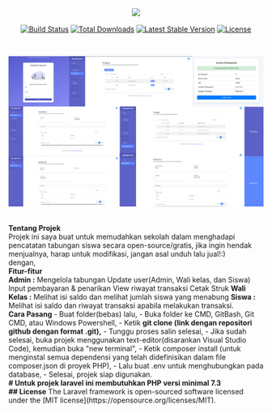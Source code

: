 <p align="center"><a href="https://laravel.com" target="_blank"><img src="https://raw.githubusercontent.com/laravel/art/master/logo-lockup/5%20SVG/2%20CMYK/1%20Full%20Color/laravel-logolockup-cmyk-red.svg" width="400"></a></p>

<p align="center">
<a href="https://travis-ci.org/laravel/framework"><img src="https://travis-ci.org/laravel/framework.svg" alt="Build Status"></a>
<a href="https://packagist.org/packages/laravel/framework"><img src="https://poser.pugx.org/laravel/framework/d/total.svg" alt="Total Downloads"></a>
<a href="https://packagist.org/packages/laravel/framework"><img src="https://poser.pugx.org/laravel/framework/v/stable.svg" alt="Latest Stable Version"></a>
<a href="https://packagist.org/packages/laravel/framework"><img src="https://poser.pugx.org/laravel/framework/license.svg" alt="License"></a>
</p>
<br>
<p align="center"><img src="/screenshots/desain-layout.jpg" width="800"></p>
<br>
<b>Tentang Projek</b>
<br>
Projek ini saya buat untuk memudahkan sekolah dalam menghadapi pencatatan tabungan siswa secara open-source/gratis, jika ingin hendak menjualnya, harap untuk modifikasi, jangan asal unduh lalu jual!:)<br>
dengan,
<br>
<b>Fitur-fitur</b>
<br>
<b>Admin :</b> 
Mengelola tabungan Update user(Admin, Wali kelas, dan Siswa) Input pembayaran & penarikan View riwayat transaksi Cetak Struk 
<b>Wali Kelas :</b>
Melihat isi saldo dan melihat jumlah siswa yang menabung
<b>Siswa :</b> 
Melihat isi saldo dan riwayat transaksi apabila melakukan transaksi. 
<br>
<b>Cara Pasang</b>
- Buat folder(bebas) lalu,
- Buka folder ke CMD, GitBash, Git CMD, atau Windows Powershell,
- Ketik <b>git clone (link dengan repositori github dengan format .git),</b>
- Tunggu proses salin selesai,
- Jika sudah selesai, buka projek menggunakan text-editor(disarankan Visual Studio Code), kemudian buka "new terminal",
- Ketik composer install (untuk menginstal semua dependensi yang telah didefinisikan dalam file composer.json di proyek PHP),
- Lalu buat .env untuk menghubungkan pada database,
- Selesai, projek siap digunakan.
<br>
<b># Untuk projek laravel ini membutuhkan PHP versi minimal 7.3</b>
<br>
<b>## License</b>
The Laravel framework is open-sourced software licensed under the [MIT license](https://opensource.org/licenses/MIT).
